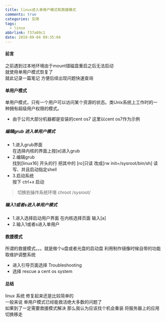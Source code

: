 ```yaml
---
title: linux进入单用户模式和救援模式
comments: true
categories: 实用
tags:
  - linux
abbrlink: f37a09c1
date: 2019-09-04 09:35:04
---
```

#### 前言 
之前遇到过本地环境由于mount错磁盘重启之后无法启动  
就使用单用户模式恢复了  
就此记录一篇笔记  方便后续出现问题快速查询
#### 单用户模式
单用户模式，只有一个用户可以访问某个资源的状态。类Unix系统上工作时的一种拥有超级用户权限的模式。


* 由于公司大部分机器都是安装的cent os7 这里以cent os7作为示例 
##### 编辑grub 进入单用户模式
- 1.进入grub界面   
  在选择内核的界面上按\[e]进入grub 
- 2.编辑grub     
  找到\[linux16] 开头的行 把其中的 \[ro]只读 改成\[rw  init=/sysroot/bin/sh] 读写、并且启动指定shell   
- 3.启动系统    
  按下 ctrl+x 启动  

> 切换到操作系统环境 chroot /sysroot/ 
##### 输入1或者s进入单用户模式
- 1.进入选择启动用户界面
   在内核选择页面 输入\[a] 
- 2.输入1或者s进入单用户 
  
#### 救援模式       
所谓的救援模式。。。就是做个u盘或者光盘的启动盘 利用制作镜像时候自带的功能取维护调整系统    

- 进入引导页面选择 Troubleshooting 
- 选择 rescue a cent os system 



#### 总结
linux 系统 修复起来还是比较简单的     
一般来说 单用户模式已经能救活绝大多数的问题了    
如果到了一定需要救援模式解决  那么我认为应该找个机会重装 将服务器上的应用切换移走  


